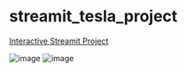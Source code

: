 # streamit_tesla_project

[Interactive Streamit Project](https://streamitteslaproject-etmtdkqdsy9dnwhucpwxrg.streamlit.app/)

![image](https://github.com/wangtuguahhh/streamit_tesla_project/assets/130683390/3832108e-385e-4af7-999e-7b07d5360a98)
![image](https://github.com/wangtuguahhh/streamit_tesla_project/assets/130683390/1146592d-229d-424b-a303-fac6b65f54d4)






